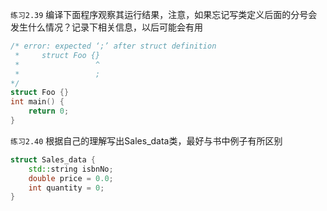 `练习2.39` 编译下面程序观察其运行结果，注意，如果忘记写类定义后面的分号会发生什么情况？记录下相关信息，以后可能会有用
```cpp
/* error: expected ‘;’ after struct definition 
 *     struct Foo {}
 *                 ^
 *                 ;
*/
struct Foo {}
int main() {
    return 0;
}
```

`练习2.40` 根据自己的理解写出Sales_data类，最好与书中例子有所区别
```cpp
struct Sales_data {
    std::string isbnNo;
    double price = 0.0;
    int quantity = 0;
}
```